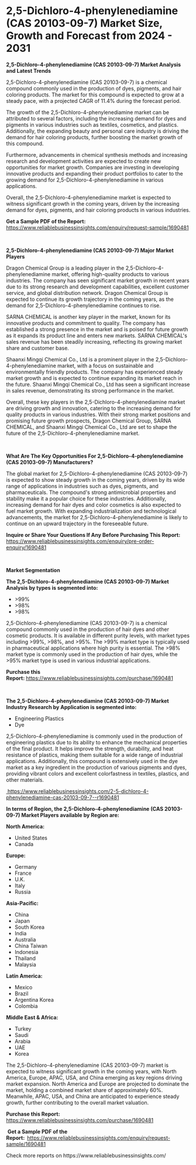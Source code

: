 <p><h1>2,5-Dichloro-4-phenylenediamine (CAS 20103-09-7) Market Size, Growth and Forecast from 2024 - 2031</h1></p><p><strong>2,5-Dichloro-4-phenylenediamine (CAS 20103-09-7) Market Analysis and Latest Trends</strong></p>
<p><p>2,5-Dichloro-4-phenylenediamine (CAS 20103-09-7) is a chemical compound commonly used in the production of dyes, pigments, and hair coloring products. The market for this compound is expected to grow at a steady pace, with a projected CAGR of 11.4% during the forecast period.</p><p>The growth of the 2,5-Dichloro-4-phenylenediamine market can be attributed to several factors, including the increasing demand for dyes and pigments in various industries such as textiles, cosmetics, and plastics. Additionally, the expanding beauty and personal care industry is driving the demand for hair coloring products, further boosting the market growth of this compound.</p><p>Furthermore, advancements in chemical synthesis methods and increasing research and development activities are expected to create new opportunities for market growth. Companies are investing in developing innovative products and expanding their product portfolios to cater to the growing demand for 2,5-Dichloro-4-phenylenediamine in various applications.</p><p>Overall, the 2,5-Dichloro-4-phenylenediamine market is expected to witness significant growth in the coming years, driven by the increasing demand for dyes, pigments, and hair coloring products in various industries.</p></p>
<p><strong>Get a Sample PDF of the Report:&nbsp;</strong> <a href="https://www.reliablebusinessinsights.com/enquiry/request-sample/1690481">https://www.reliablebusinessinsights.com/enquiry/request-sample/1690481</a></p>
<p>&nbsp;</p>
<p><strong>2,5-Dichloro-4-phenylenediamine (CAS 20103-09-7) Major Market Players</strong></p>
<p><p>Dragon Chemical Group is a leading player in the 2,5-Dichloro-4-phenylenediamine market, offering high-quality products to various industries. The company has seen significant market growth in recent years due to its strong research and development capabilities, excellent customer service, and global distribution network. Dragon Chemical Group is expected to continue its growth trajectory in the coming years, as the demand for 2,5-Dichloro-4-phenylenediamine continues to rise.</p><p>SARNA CHEMICAL is another key player in the market, known for its innovative products and commitment to quality. The company has established a strong presence in the market and is poised for future growth as it expands its product line and enters new markets. SARNA CHEMICAL's sales revenue has been steadily increasing, reflecting its growing market share and customer base.</p><p>Shaanxi Mingqi Chemical Co., Ltd is a prominent player in the 2,5-Dichloro-4-phenylenediamine market, with a focus on sustainable and environmentally friendly products. The company has experienced steady market growth and is expected to continue expanding its market reach in the future. Shaanxi Mingqi Chemical Co., Ltd has seen a significant increase in sales revenue, demonstrating its strong performance in the market.</p><p>Overall, these key players in the 2,5-Dichloro-4-phenylenediamine market are driving growth and innovation, catering to the increasing demand for quality products in various industries. With their strong market positions and promising future growth prospects, Dragon Chemical Group, SARNA CHEMICAL, and Shaanxi Mingqi Chemical Co., Ltd are set to shape the future of the 2,5-Dichloro-4-phenylenediamine market.</p></p>
<p>&nbsp;</p>
<p><strong>What Are The Key Opportunities For 2,5-Dichloro-4-phenylenediamine (CAS 20103-09-7) Manufacturers?</strong></p>
<p><p>The global market for 2,5-Dichloro-4-phenylenediamine (CAS 20103-09-7) is expected to show steady growth in the coming years, driven by its wide range of applications in industries such as dyes, pigments, and pharmaceuticals. The compound's strong antimicrobial properties and stability make it a popular choice for these industries. Additionally, increasing demand for hair dyes and color cosmetics is also expected to fuel market growth. With expanding industrialization and technological advancements, the market for 2,5-Dichloro-4-phenylenediamine is likely to continue on an upward trajectory in the foreseeable future.</p></p>
<p><strong>Inquire or Share Your Questions If Any Before Purchasing This Report:</strong> <a href="https://www.reliablebusinessinsights.com/enquiry/pre-order-enquiry/1690481">https://www.reliablebusinessinsights.com/enquiry/pre-order-enquiry/1690481</a></p>
<p>&nbsp;</p>
<p><strong>Market Segmentation</strong></p>
<p><strong>The 2,5-Dichloro-4-phenylenediamine (CAS 20103-09-7) Market Analysis by types is segmented into:</strong></p>
<p><ul><li>>99%</li><li>>98%</li><li>>98%</li></ul></p>
<p><p>2,5-Dichloro-4-phenylenediamine (CAS 20103-09-7) is a chemical compound commonly used in the production of hair dyes and other cosmetic products. It is available in different purity levels, with market types including >99%, >98%, and >95%. The >99% market type is typically used in pharmaceutical applications where high purity is essential. The >98% market type is commonly used in the production of hair dyes, while the >95% market type is used in various industrial applications.</p></p>
<p><strong>Purchase this Report:&nbsp;</strong><a href="https://www.reliablebusinessinsights.com/purchase/1690481">https://www.reliablebusinessinsights.com/purchase/1690481</a></p>
<p>&nbsp;</p>
<p><strong>The 2,5-Dichloro-4-phenylenediamine (CAS 20103-09-7) Market Industry Research by Application is segmented into:</strong></p>
<p><ul><li>Engineering Plastics</li><li>Dye</li></ul></p>
<p><p>2,5-Dichloro-4-phenylenediamine is commonly used in the production of engineering plastics due to its ability to enhance the mechanical properties of the final product. It helps improve the strength, durability, and heat resistance of plastics, making them suitable for a wide range of industrial applications. Additionally, this compound is extensively used in the dye market as a key ingredient in the production of various pigments and dyes, providing vibrant colors and excellent colorfastness in textiles, plastics, and other materials.</p></p>
<p><a href="https://www.reliablebusinessinsights.com/2-5-dichloro-4-phenylenediamine-cas-20103-09-7--r1690481">&nbsp;https://www.reliablebusinessinsights.com/2-5-dichloro-4-phenylenediamine-cas-20103-09-7--r1690481</a></p>
<p><strong>In terms of Region, the 2,5-Dichloro-4-phenylenediamine (CAS 20103-09-7) Market Players available by Region are:</strong></p>
<p>
    <p> <strong> North America: </strong>
        <ul>
            <li>United States</li>
            <li>Canada</li>
        </ul>
        </p> 
    <p> <strong> Europe: </strong>
        <ul>
            <li>Germany</li>
            <li>France</li>
            <li>U.K.</li>
            <li>Italy</li>
            <li>Russia</li>
        </ul>
        </p> 
    <p> <strong> Asia-Pacific: </strong>
        <ul>
            <li>China</li>
            <li>Japan</li>
            <li>South Korea</li>
            <li>India</li>
            <li>Australia</li>
            <li>China Taiwan</li>
            <li>Indonesia</li>
            <li>Thailand</li>
            <li>Malaysia</li>
        </ul>
        </p> 
    <p> <strong> Latin America: </strong>
        <ul>
            <li>Mexico</li>
            <li>Brazil</li>
            <li>Argentina Korea</li>
            <li>Colombia</li>
        </ul>
        </p> 
    <p> <strong> Middle East & Africa: </strong>
        <ul>
            <li>Turkey</li>
            <li>Saudi</li>
            <li>Arabia</li>
            <li>UAE</li>
            <li>Korea</li>
        </ul>
    </p>
    </p>
<p><p>The 2,5-Dichloro-4-phenylenediamine (CAS 20103-09-7) market is expected to witness significant growth in the coming years, with North America, Europe, APAC, USA, and China emerging as key regions driving market expansion. North America and Europe are projected to dominate the market, holding a combined market share of approximately 60%. Meanwhile, APAC, USA, and China are anticipated to experience steady growth, further contributing to the overall market valuation.</p></p>
<p><strong>Purchase this Report: </strong><a href="https://www.reliablebusinessinsights.com/purchase/1690481">https://www.reliablebusinessinsights.com/purchase/1690481</a></p>
<p>&nbsp;<strong>Get a Sample PDF of the Report:&nbsp;&nbsp;</strong><a href="https://www.reliablebusinessinsights.com/enquiry/request-sample/1690481">https://www.reliablebusinessinsights.com/enquiry/request-sample/1690481</a></p>
<p><strong></strong></p>
<p>Check more reports on https://www.reliablebusinessinsights.com/</p>